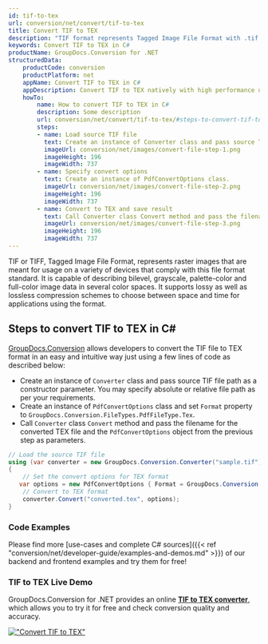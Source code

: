 ```yaml
---
id: tif-to-tex
url: conversion/net/convert/tif-to-tex
title: Convert TIF to TEX
description: "TIF format represents Tagged Image File Format with .tif extension. Learn how to convert TIF to TEX file programmatically in C# language using GroupDocs.Conversion for .NET library."
keywords: Convert TIF to TEX in C#
productName: GroupDocs.Conversion for .NET
structuredData:
    productCode: conversion
    productPlatform: net
    appName: Convert TIF to TEX in C#
    appDescription: Convert TIF to TEX natively with high performance using C# language and server side GroupDocs.Conversion for .NET APIs, without the use of any software like Microsoft or Open Office.
    howTo:
        name: How to convert TIF to TEX in C# 
        description: Some description
        url: conversion/net/convert/tif-to-tex/#steps-to-convert-tif-to-tex-in-c
        steps:
        - name: Load source TIF file 
          text: Create an instance of Converter class and pass source TIF file path as a constructor parameter. You may specify absolute or relative file path as per your requirements. 
          imageUrl: conversion/net/images/convert-file-step-1.png
          imageHeight: 196
          imageWidth: 737
        - name: Specify convert options 
          text: Create an instance of PdfConvertOptions class.
          imageUrl: conversion/net/images/convert-file-step-2.png
          imageHeight: 196
          imageWidth: 737
        - name: Convert to TEX and save result 
          text: Call Converter class Convert method and pass the filename for the converted HTML file and the PdfConvertOptions object from the previous step as parameters.
          imageUrl: conversion/net/images/convert-file-step-3.png
          imageHeight: 196
          imageWidth: 737
---
```


TIF or TIFF, Tagged Image File Format, represents raster images that are meant for usage on a variety of devices that comply with this file format standard. It is capable of describing bilevel, grayscale, palette-color and full-color image data in several color spaces. It supports lossy as well as lossless compression schemes to choose between space and time for applications using the format.

## Steps to convert TIF to TEX in C#

[GroupDocs.Conversion](https://products.groupdocs.com/conversion/net) allows developers to convert the TIF file to TEX format in an easy and intuitive way just using a few lines of code as described below:

* Create an instance of `Converter` class and pass source TIF file path as a constructor parameter. You may specify absolute or relative file path as per your requirements. 
* Create an instance of `PdfConvertOptions` class and set `Format` property to `GroupDocs.Conversion.FileTypes.PdfFileType.Tex`.
* Call `Converter` class `Convert` method and pass the filename for the converted TEX file and the `PdfConvertOptions` object from the previous step as parameters.

```csharp
// Load the source TIF file
using (var converter = new GroupDocs.Conversion.Converter("sample.tif"))
{
    // Set the convert options for TEX format
   var options = new PdfConvertOptions { Format = GroupDocs.Conversion.FileTypes.PdfFileType.Tex };
    // Convert to TEX format
    converter.Convert("converted.tex", options);
}
```

### Code Examples

Please find more [use-cases and complete C# sources]({{< ref "conversion/net/developer-guide/examples-and-demos.md" >}}) of our backend and frontend examples and try them for free!

### TIF to TEX Live Demo

GroupDocs.Conversion for .NET provides an online [**TIF to TEX converter**](https://products.groupdocs.app/conversion/tif-to-tex), which allows you to try it for free and check conversion quality and accuracy.

[!["Convert TIF to TEX"](conversion/net/images/convert-to-tex/convert-tif-to-tex.png)](https://products.groupdocs.app/conversion/tif-to-tex)